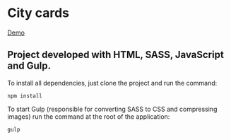 # City cards

[Demo](https://patrickoliveira94.github.io/city-cards/ "Demo")

## Project developed with HTML, SASS, JavaScript and Gulp.

To install all dependencies, just clone the project and run the command:

```npm install```

To start Gulp (responsible for converting SASS to CSS and compressing images) run the command at the root of the application:

```gulp```
